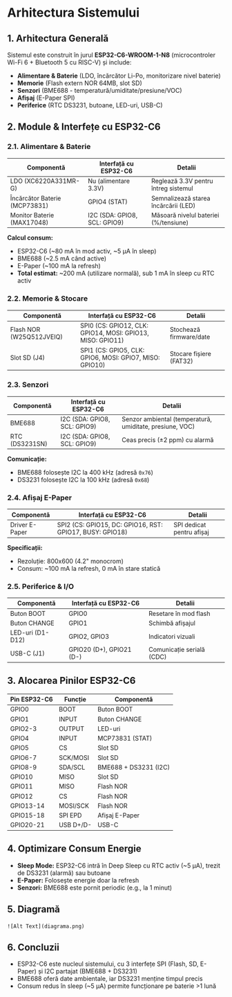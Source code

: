 # Arhitectura Sistemului

## 1. Arhitectura Generală
Sistemul este construit în jurul **ESP32-C6-WROOM-1-N8** (microcontroler Wi-Fi 6 + Bluetooth 5 cu RISC-V) și include:

- **Alimentare & Baterie** (LDO, încărcător Li-Po, monitorizare nivel baterie)
- **Memorie** (Flash extern NOR 64MB, slot SD)
- **Senzori** (BME688 - temperatură/umiditate/presiune/VOC)
- **Afișaj** (E-Paper SPI)
- **Periferice** (RTC DS3231, butoane, LED-uri, USB-C)

## 2. Module & Interfețe cu ESP32-C6

### 2.1. Alimentare & Baterie
| Componentă                     | Interfață cu ESP32-C6       | Detalii                                  |
|--------------------------------|-----------------------------|------------------------------------------|
| LDO (XC6220A331MR-G)           | Nu (alimentare 3.3V)        | Reglează 3.3V pentru întreg sistemul     |
| Încărcător Baterie (MCP73831)  | GPIO4 (STAT)                | Semnalizează starea încărcării (LED)     |
| Monitor Baterie (MAX17048)     | I2C (SDA: GPIO8, SCL: GPIO9)| Măsoară nivelul bateriei (%/tensiune)    |

**Calcul consum:**
- ESP32-C6 (~80 mA în mod activ, ~5 µA în sleep)
- BME688 (~2.5 mA când active)
- E-Paper (~100 mA la refresh)
- **Total estimat:** ~200 mA (utilizare normală), sub 1 mA în sleep cu RTC activ

### 2.2. Memorie & Stocare
| Componentă            | Interfață cu ESP32-C6                          | Detalii                          |
|-----------------------|-----------------------------------------------|----------------------------------|
| Flash NOR (W25Q512JVEIQ) | SPI0 (CS: GPIO12, CLK: GPIO14, MOSI: GPIO13, MISO: GPIO11) | Stochează firmware/date |
| Slot SD (J4)          | SPI1 (CS: GPIO5, CLK: GPIO6, MOSI: GPIO7, MISO: GPIO10) | Stocare fișiere (FAT32) |

### 2.3. Senzori
| Componentă   | Interfață cu ESP32-C6       | Detalii                                  |
|--------------|-----------------------------|------------------------------------------|
| BME688       | I2C (SDA: GPIO8, SCL: GPIO9)| Senzor ambiental (temperatură, umiditate, presiune, VOC) |
| RTC (DS3231SN) | I2C (SDA: GPIO8, SCL: GPIO9)| Ceas precis (±2 ppm) cu alarmă           |

**Comunicație:**
- BME688 folosește I2C la 400 kHz (adresă `0x76`)
- DS3231 folosește I2C la 100 kHz (adresă `0x68`)

### 2.4. Afișaj E-Paper
| Componentă      | Interfață cu ESP32-C6                          | Detalii                          |
|-----------------|-----------------------------------------------|----------------------------------|
| Driver E-Paper  | SPI2 (CS: GPIO15, DC: GPIO16, RST: GPIO17, BUSY: GPIO18) | SPI dedicat pentru afișaj |

**Specificații:**
- Rezoluție: 800x600 (4.2" monocrom)
- Consum: ~100 mA la refresh, 0 mA în stare statică

### 2.5. Periferice & I/O
| Componentă   | Interfață cu ESP32-C6       | Detalii                                  |
|--------------|-----------------------------|------------------------------------------|
| Buton BOOT   | GPIO0                       | Resetare în mod flash                   |
| Buton CHANGE | GPIO1                       | Schimbă afișajul                        |
| LED-uri (D1-D12) | GPIO2, GPIO3            | Indicatori vizuali                      |
| USB-C (J1)   | GPIO20 (D+), GPIO21 (D-)    | Comunicație serială (CDC)               |

## 3. Alocarea Pinilor ESP32-C6
| Pin ESP32-C6 | Funcție       | Componentă            |
|--------------|---------------|-----------------------|
| GPIO0        | BOOT          | Buton BOOT            |
| GPIO1        | INPUT         | Buton CHANGE          |
| GPIO2-3      | OUTPUT        | LED-uri               |
| GPIO4        | INPUT         | MCP73831 (STAT)       |
| GPIO5        | CS            | Slot SD               |
| GPIO6-7      | SCK/MOSI      | Slot SD               |
| GPIO8-9      | SDA/SCL       | BME688 + DS3231 (I2C) |
| GPIO10       | MISO          | Slot SD               |
| GPIO11       | MISO          | Flash NOR             |
| GPIO12       | CS            | Flash NOR             |
| GPIO13-14    | MOSI/SCK      | Flash NOR             |
| GPIO15-18    | SPI EPD       | Afișaj E-Paper        |
| GPIO20-21    | USB D+/D-     | USB-C                 |

## 4. Optimizare Consum Energie
- **Sleep Mode:** ESP32-C6 intră în Deep Sleep cu RTC activ (~5 µA), trezit de DS3231 (alarmă) sau butoane
- **E-Paper:** Folosește energie doar la refresh
- **Senzori:** BME688 este pornit periodic (e.g., la 1 minut)

## 5. Diagramă
    ![Alt Text](diagrama.png)

## 6. Concluzii
- ESP32-C6 este nucleul sistemului, cu 3 interfețe SPI (Flash, SD, E-Paper) și I2C partajat (BME688 + DS3231)
- BME688 oferă date ambientale, iar DS3231 menține timpul precis
- Consum redus în sleep (~5 µA) permite funcționare pe baterie >1 lună

